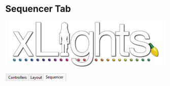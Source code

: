 # Sequencer Tab

![](../../.gitbook/assets/xlights-logo.png)

![](<../../.gitbook/assets/image (358).png>)
